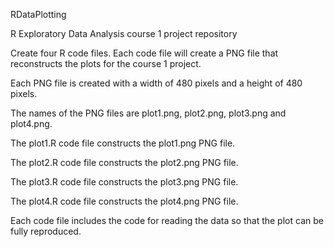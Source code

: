 RDataPlotting

R Exploratory Data Analysis course 1 project repository

Create four R code files. Each code file will create a PNG file that
reconstructs the plots for the course 1 project.

Each PNG file is created with a width of 480 pixels and a height of
480 pixels.

The names of the PNG files are plot1.png, plot2.png, plot3.png and
plot4.png.

The plot1.R code file constructs the plot1.png PNG file.

The plot2.R code file constructs the plot2.png PNG file.

The plot3.R code file constructs the plot3.png PNG file.

The plot4.R code file constructs the plot4.png PNG file.

Each code file includes the code for reading the data so that the plot can
be fully reproduced.
